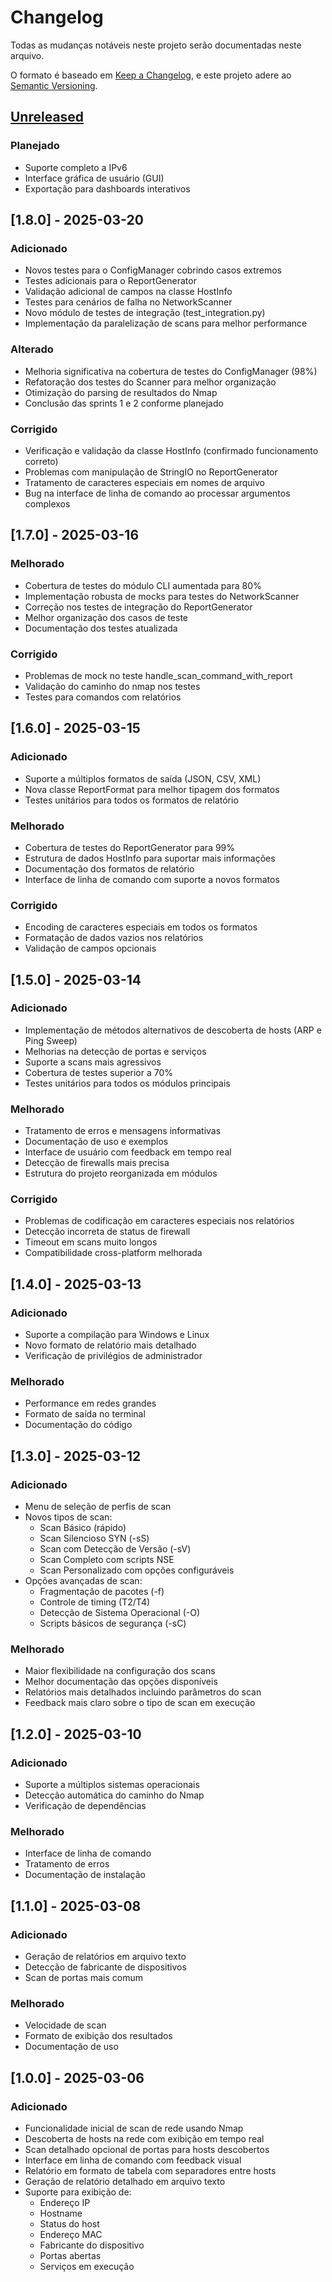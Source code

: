 # Changelog

Todas as mudanças notáveis neste projeto serão documentadas neste arquivo.

O formato é baseado em [Keep a Changelog](https://keepachangelog.com/en/1.0.0/),
e este projeto adere ao [Semantic Versioning](https://semver.org/spec/v2.0.0.html).

## [Unreleased]

### Planejado
- Suporte completo a IPv6
- Interface gráfica de usuário (GUI)
- Exportação para dashboards interativos

## [1.8.0] - 2025-03-20

### Adicionado
- Novos testes para o ConfigManager cobrindo casos extremos
- Testes adicionais para o ReportGenerator
- Validação adicional de campos na classe HostInfo
- Testes para cenários de falha no NetworkScanner
- Novo módulo de testes de integração (test_integration.py)
- Implementação da paralelização de scans para melhor performance

### Alterado
- Melhoria significativa na cobertura de testes do ConfigManager (98%)
- Refatoração dos testes do Scanner para melhor organização
- Otimização do parsing de resultados do Nmap
- Conclusão das sprints 1 e 2 conforme planejado

### Corrigido
- Verificação e validação da classe HostInfo (confirmado funcionamento correto)
- Problemas com manipulação de StringIO no ReportGenerator
- Tratamento de caracteres especiais em nomes de arquivo
- Bug na interface de linha de comando ao processar argumentos complexos

## [1.7.0] - 2025-03-16

### Melhorado

- Cobertura de testes do módulo CLI aumentada para 80%
- Implementação robusta de mocks para testes do NetworkScanner
- Correção nos testes de integração do ReportGenerator
- Melhor organização dos casos de teste
- Documentação dos testes atualizada

### Corrigido

- Problemas de mock no teste handle_scan_command_with_report
- Validação do caminho do nmap nos testes
- Testes para comandos com relatórios

## [1.6.0] - 2025-03-15

### Adicionado

- Suporte a múltiplos formatos de saída (JSON, CSV, XML)
- Nova classe ReportFormat para melhor tipagem dos formatos
- Testes unitários para todos os formatos de relatório

### Melhorado

- Cobertura de testes do ReportGenerator para 99%
- Estrutura de dados HostInfo para suportar mais informações
- Documentação dos formatos de relatório
- Interface de linha de comando com suporte a novos formatos

### Corrigido

- Encoding de caracteres especiais em todos os formatos
- Formatação de dados vazios nos relatórios
- Validação de campos opcionais

## [1.5.0] - 2025-03-14

### Adicionado

- Implementação de métodos alternativos de descoberta de hosts (ARP e Ping Sweep)
- Melhorias na detecção de portas e serviços
- Suporte a scans mais agressivos
- Cobertura de testes superior a 70%
- Testes unitários para todos os módulos principais

### Melhorado

- Tratamento de erros e mensagens informativas
- Documentação de uso e exemplos
- Interface de usuário com feedback em tempo real
- Detecção de firewalls mais precisa
- Estrutura do projeto reorganizada em módulos

### Corrigido

- Problemas de codificação em caracteres especiais nos relatórios
- Detecção incorreta de status de firewall
- Timeout em scans muito longos
- Compatibilidade cross-platform melhorada

## [1.4.0] - 2025-03-13

### Adicionado

- Suporte a compilação para Windows e Linux
- Novo formato de relatório mais detalhado
- Verificação de privilégios de administrador

### Melhorado

- Performance em redes grandes
- Formato de saída no terminal
- Documentação do código

## [1.3.0] - 2025-03-12

### Adicionado

- Menu de seleção de perfis de scan
- Novos tipos de scan:
  - Scan Básico (rápido)
  - Scan Silencioso SYN (-sS)
  - Scan com Detecção de Versão (-sV)
  - Scan Completo com scripts NSE
  - Scan Personalizado com opções configuráveis
- Opções avançadas de scan:
  - Fragmentação de pacotes (-f)
  - Controle de timing (T2/T4)
  - Detecção de Sistema Operacional (-O)
  - Scripts básicos de segurança (-sC)

### Melhorado

- Maior flexibilidade na configuração dos scans
- Melhor documentação das opções disponíveis
- Relatórios mais detalhados incluindo parâmetros do scan
- Feedback mais claro sobre o tipo de scan em execução

## [1.2.0] - 2025-03-10

### Adicionado

- Suporte a múltiplos sistemas operacionais
- Detecção automática do caminho do Nmap
- Verificação de dependências

### Melhorado

- Interface de linha de comando
- Tratamento de erros
- Documentação de instalação

## [1.1.0] - 2025-03-08

### Adicionado

- Geração de relatórios em arquivo texto
- Detecção de fabricante de dispositivos
- Scan de portas mais comum

### Melhorado

- Velocidade de scan
- Formato de exibição dos resultados
- Documentação de uso

## [1.0.0] - 2025-03-06

### Adicionado

- Funcionalidade inicial de scan de rede usando Nmap
- Descoberta de hosts na rede com exibição em tempo real
- Scan detalhado opcional de portas para hosts descobertos
- Interface em linha de comando com feedback visual
- Relatório em formato de tabela com separadores entre hosts
- Geração de relatório detalhado em arquivo texto
- Suporte para exibição de:
  - Endereço IP
  - Hostname
  - Status do host
  - Endereço MAC
  - Fabricante do dispositivo
  - Portas abertas
  - Serviços em execução

[Unreleased]: https://github.com/username/esk_nmap/compare/v0.2.0...HEAD
[0.2.0]: https://github.com/username/esk_nmap/compare/v0.1.0...v0.2.0
[0.1.0]: https://github.com/username/esk_nmap/releases/tag/v0.1.0
